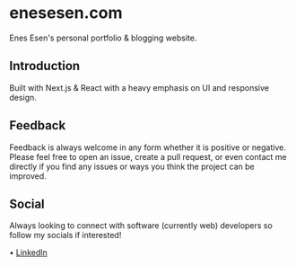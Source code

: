 # enesesen.com

Enes Esen's personal portfolio & blogging website.

## Introduction

Built with Next.js & React with a heavy emphasis on UI and responsive design.

## Feedback

Feedback is always welcome in any form whether it is positive or negative. Please feel free to open an issue, create a pull request, or even contact me directly if you find any issues or ways you think the project can be improved.

## Social

Always looking to connect with software (currently web) developers so follow my socials if interested!

• [LinkedIn](https://www.linkedin.com/in/enesen)
